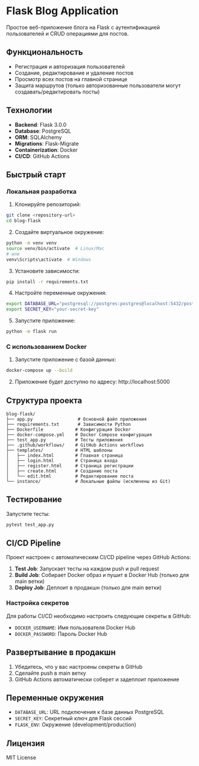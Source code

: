 # Flask Blog Application

Простое веб-приложение блога на Flask с аутентификацией пользователей и CRUD операциями для постов.

## Функциональность

- Регистрация и авторизация пользователей
- Создание, редактирование и удаление постов
- Просмотр всех постов на главной странице
- Защита маршрутов (только авторизованные пользователи могут создавать/редактировать посты)

## Технологии

- **Backend**: Flask 3.0.0
- **Database**: PostgreSQL
- **ORM**: SQLAlchemy
- **Migrations**: Flask-Migrate
- **Containerization**: Docker
- **CI/CD**: GitHub Actions

## Быстрый старт

### Локальная разработка

1. Клонируйте репозиторий:
```bash
git clone <repository-url>
cd blog-flask
```

2. Создайте виртуальное окружение:
```bash
python -m venv venv
source venv/bin/activate  # Linux/Mac
# или
venv\Scripts\activate  # Windows
```

3. Установите зависимости:
```bash
pip install -r requirements.txt
```

4. Настройте переменные окружения:
```bash
export DATABASE_URL="postgresql://postgres:postgres@localhost:5432/postgres"
export SECRET_KEY="your-secret-key"
```

5. Запустите приложение:
```bash
python -m flask run
```

### С использованием Docker

1. Запустите приложение с базой данных:
```bash
docker-compose up --build
```

2. Приложение будет доступно по адресу: http://localhost:5000

## Структура проекта

```
blog-flask/
├── app.py                 # Основной файл приложения
├── requirements.txt       # Зависимости Python
├── Dockerfile            # Конфигурация Docker
├── docker-compose.yml    # Docker Compose конфигурация
├── test_app.py           # Тесты приложения
├── .github/workflows/    # GitHub Actions workflows
├── templates/            # HTML шаблоны
│   ├── index.html        # Главная страница
│   ├── login.html        # Страница входа
│   ├── register.html     # Страница регистрации
│   ├── create.html       # Создание поста
│   └── edit.html         # Редактирование поста
└── instance/             # Локальные файлы (исключены из Git)
```

## Тестирование

Запустите тесты:
```bash
pytest test_app.py
```

## CI/CD Pipeline

Проект настроен с автоматическим CI/CD pipeline через GitHub Actions:

1. **Test Job**: Запускает тесты на каждом push и pull request
2. **Build Job**: Собирает Docker образ и пушит в Docker Hub (только для main ветки)
3. **Deploy Job**: Деплоит в продакшн (только для main ветки)

### Настройка секретов

Для работы CI/CD необходимо настроить следующие секреты в GitHub:

- `DOCKER_USERNAME`: Имя пользователя Docker Hub
- `DOCKER_PASSWORD`: Пароль Docker Hub

## Развертывание в продакшн

1. Убедитесь, что у вас настроены секреты в GitHub
2. Сделайте push в main ветку
3. GitHub Actions автоматически соберет и задеплоит приложение

## Переменные окружения

- `DATABASE_URL`: URL подключения к базе данных PostgreSQL
- `SECRET_KEY`: Секретный ключ для Flask сессий
- `FLASK_ENV`: Окружение (development/production)

## Лицензия

MIT License 